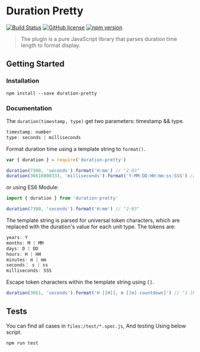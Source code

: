 # Duration Pretty

[![Build Status](https://travis-ci.org/Flcwl/duration-pretty.svg?branch=master)](https://travis-ci.org/github/Flcwl/duration-pretty)
[![GitHub license](https://img.shields.io/badge/license-MIT-blue.svg)](https://github.com/Flcwl/duration-pretty/blob/master/LICENSE)
[![npm version](https://img.shields.io/npm/v/duration-pretty.svg?style=flat)](https://www.npmjs.com/package/duration-pretty)

> The plugin is a pure JavaScript library that parses duration time length to format display.

## Getting Started

### Installation

```console
npm install --save duration-pretty
```

### Documentation

The `duration(timestamp, type)` get two parameters: timestamp && type.

```js
timestamp: number
type: seconds | milliseconds
```

Format duration time using a template string to `format()`.

```js
var { duration } = require('duration-pretty')

duration(7380, 'seconds').format('H:mm') // "2:03"
duration(36610000333, 'milliseconds').format('Y:MM:DD:HH:mm:ss:SSS') // "1:01:28:17:26:40:333"
```

or using ES6 Module:

```js
import { duration } from 'duration-pretty'

duration(7380, 'seconds').format('H:mm') // "2:03"
```

The template string is parsed for universal token characters, which are replaced with the duration's value for each unit type. The tokens are:

```js
years: Y
months: M | MM
days: D | DD
hours: H | HH
minutes: m | mm
seconds： s | ss
milliseconds: SSS
```

Escape token characters within the template string using `[]`.

```js
duration(3661, 'seconds').format('H [[H]], m [[m] countdown]') // "1 [H], 1 [m countdown]"
```

## Tests

You can find all cases in `files:/test/*.spec.js`, And testing Using below script.

```console
npm run test
```

